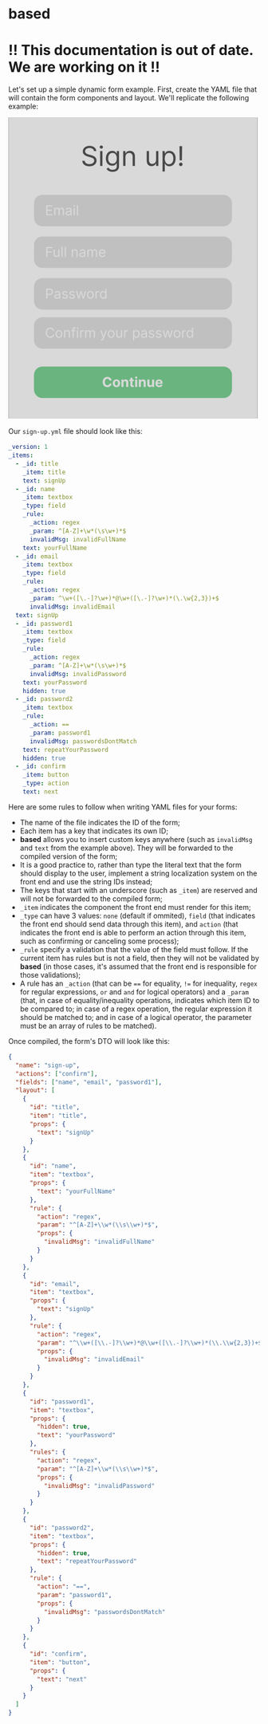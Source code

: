 # based

# ‼️ This documentation is out of date. We are working on it ‼️

Let's set up a simple dynamic form example.
First, create the YAML file that will contain the form components and layout. We'll replicate the following example:

![(Text) Sign up!, (Text input) Your name, (Text input) Your email address, (Check box) I agree with the Terms and conditions, (Button) Next](/readme_example.png?raw=true)

Our `sign-up.yml` file should look like this:

```yml
_version: 1
_items:
  - _id: title
    _item: title
    text: signUp
  - _id: name
    _item: textbox
    _type: field
    _rule:
      _action: regex
      _param: ^[A-Z]+\w*(\s\w+)*$
      invalidMsg: invalidFullName
    text: yourFullName
  - _id: email
    _item: textbox
    _type: field
    _rule:
      _action: regex
      _param: ^\w+([\.-]?\w+)*@\w+([\.-]?\w+)*(\.\w{2,3})+$
      invalidMsg: invalidEmail
  text: signUp
  - _id: password1
    _item: textbox
    _type: field
    _rule:
      _action: regex
      _param: ^[A-Z]+\w*(\s\w+)*$
      invalidMsg: invalidPassword
    text: yourPassword
    hidden: true
  - _id: password2
    _item: textbox
    _rule:
      _action: ==
      _param: password1
      invalidMsg: passwordsDontMatch
    text: repeatYourPassword
    hidden: true
  - _id: confirm
    _item: button
    _type: action
    text: next
```

Here are some rules to follow when writing YAML files for your forms:

- The name of the file indicates the ID of the form;
- Each item has a key that indicates its own ID;
- **based** allows you to insert custom keys anywhere (such as `invalidMsg` and `text` from the example above). They will be forwarded to the compiled version of the form;
- It is a good practice to, rather than type the literal text that the form should display to the user, implement a string localization system on the front end and use the string IDs instead;
- The keys that start with an underscore (such as `_item`) are reserved and will not be forwarded to the compiled form;
- `_item` indicates the component the front end must render for this item;
- `_type` can have 3 values: `none` (default if ommited), `field` (that indicates the front end should send data through this item), and `action` (that indicates the front end is able to perform an action through this item, such as confirming or canceling some process);
- `_rule` specify a validation that the value of the field must follow. If the current item has rules but is not a field, then they will not be validated by **based** (in those cases, it's assumed that the front end is responsible for those validations);
- A rule has an `_action` (that can be `==` for equality, `!=` for inequality, `regex` for regular expressions, `or` and `and` for logical operators) and a `_param` (that, in case of equality/inequality operations, indicates which item ID to be compared to; in case of a regex operation, the regular expression it should be matched to; and in case of a logical operator, the parameter must be an array of rules to be matched).

Once compiled, the form's DTO will look like this:

```json
{
  "name": "sign-up",
  "actions": ["confirm"],
  "fields": ["name", "email", "password1"],
  "layout": [
    {
      "id": "title",
      "item": "title",
      "props": {
        "text": "signUp"
      }
    },
    {
      "id": "name",
      "item": "textbox",
      "props": {
        "text": "yourFullName"
      },
      "rule": {
        "action": "regex",
        "param": "^[A-Z]+\\w*(\\s\\w+)*$",
        "props": {
          "invalidMsg": "invalidFullName"
        }
      }
    },
    {
      "id": "email",
      "item": "textbox",
      "props": {
        "text": "signUp"
      },
      "rule": {
        "action": "regex",
        "param": "^\\w+([\\.-]?\\w+)*@\\w+([\\.-]?\\w+)*(\\.\\w{2,3})+$",
        "props": {
          "invalidMsg": "invalidEmail"
        }
      }
    },
    {
      "id": "password1",
      "item": "textbox",
      "props": {
        "hidden": true,
        "text": "yourPassword"
      },
      "rules": {
        "action": "regex",
        "param": "^[A-Z]+\\w*(\\s\\w+)*$",
        "props": {
          "invalidMsg": "invalidPassword"
        }
      }
    },
    {
      "id": "password2",
      "item": "textbox",
      "props": {
        "hidden": true,
        "text": "repeatYourPassword"
      },
      "rule": {
        "action": "==",
        "param": "password1",
        "props": {
          "invalidMsg": "passwordsDontMatch"
        }
      }
    },
    {
      "id": "confirm",
      "item": "button",
      "props": {
        "text": "next"
      }
    }
  ]
}
```
